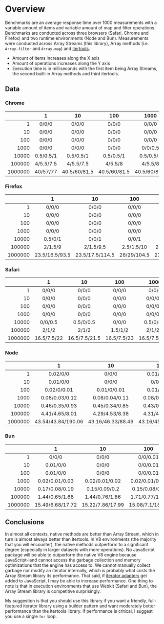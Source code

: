 # Overview

Benchmarks are an average response time over 1000 measurements with a variable amount of items and variable amount of map and filter operations. Benchmarks are conducted across three browsers (Safari, Chrome and Firefox) and two runtime environments (Node and Bun). Measurements were conducted across Array Streams (this library), Array methods (i.e. `Array.filter` and `Array.map`) and [itertools](https://github.com/nvie/itertools).

-   Amount of items increases along the X axis
-   Amount of operations increases along the Y axis
-   Execution time is in milliseconds with the first item being Array Streams, the second built-in Array methods and third itertools.

## Data

### Chrome

|         |     1     |      10      |     100      |     1000     |   10000    |    100000     |     1000000      |
| ------: | :-------: | :----------: | :----------: | :----------: | :--------: | :-----------: | :--------------: |
|       1 |   0/0/0   |    0/0/0     |    0/0/0     |    0/0/0     |  0/0/2.5   |   9/4.5/23    | 189.5/22.5/224.5 |
|      10 |   0/0/0   |    0/0/0     |    0/0/0     |    0/0/0     |  0/0/2.5   |   8/4.5/23    |   175/24/225.5   |
|     100 |   0/0/0   |    0/0/0     |    0/0/0     |    0/0/0     |  0/0/2.5   |  7.5/5.5/23   |  202.5/23.5/225  |
|    1000 |   0/0/0   |    0/0/0     |    0/0/0     |   0/0/0.5    |  0/0/2.5   |  7.5/5.5/23   |   244.5/23/225   |
|   10000 | 0.5/0.5/1 |  0.5/0.5/1   |  0.5/0.5/1   |  0.5/0.5/1   | 0.5/0.5/3  |  8.5/4.5/24   |  175/24.5/225.5  |
|  100000 | 4/5.5/7.5 |  4/5.5/7.5   |   4/5.5/8    |   4/5.5/8    |  4.5/6/10  |  13/10/30.5   |  226.5/29/232.5  |
| 1000000 | 40/57/77  | 40.5/60/81.5 | 40.5/60/81.5 | 40.5/60/82.5 | 43.5/60/84 | 55.5/62/104.5 |    302/79/307    |

### Firefox

|         |       1        |       10        |     100     |     1000     |    10000    |    100000    |    1000000     |
| ------: | :------------: | :-------------: | :---------: | :----------: | :---------: | :----------: | :------------: |
|       1 |     0/0/0      |      0/0/0      |    0/0/0    |   0/0/0.5    |   0.5/1/4   |   7/5.5/37   |  186/46.5/377  |
|      10 |     0/0/0      |      0/0/0      |    0/0/0    |   0/0/0.5    |  0.5/1/3.5  |  8.5/5.5/37  |  87.5/47/381   |
|     100 |     0/0/0      |      0/0/0      |    0/0/0    |   0/0/0.5    |  0.5/1/3.5  |   9/6/39.5   | 183.5/46/376.5 |
|    1000 |     0/0/0      |      0/0/0      |    0/0/0    |   0/0/0.5    |   0.5/1/4   | 8.5/5.5/38.5 | 129/46.5/378.5 |
|   10000 |    0.5/0/1     |      0/0/1      |    0/0/1    |  0.5/0/1.5   |   0.5/1/5   |  8.5/6/39.5  | 158.5/46/378.5 |
|  100000 |    2/1.5/9     |    2/1.5/9.5    | 2.5/1.5/10  | 2.5/1.5/10.5 | 3/2.5/13.5  | 10/7.5/48.5  |   139/48/392   |
| 1000000 | 23.5/16.5/93.5 | 23.5/17.5/114.5 | 26/29/104.5 | 23.5/17/98.5 | 24/18.5/104 | 30/22.5/138  | 157.5/64/474.5 |

### Safari

|         |      1      |      10       |     100     |     1000      |    10000    |   100000   |     1000000     |
| ------: | :---------: | :-----------: | :---------: | :-----------: | :---------: | :--------: | :-------------: |
|       1 |    0/0/0    |     0/0/0     |    0/0/0    |     0/0/0     |  0/0.5/1.5  |  1.5/4/17  |  28/46.5/327.5  |
|      10 |    0/0/0    |     0/0/0     |    0/0/0    |    0/0/0.5    | 0.5/0.5/2.5 |  4.5/5/24  | 41.5/42.5/262.5 |
|     100 |    0/0/0    |     0/0/0     |    0/0/0    |    0/0/0.5    |  0.5/0.5/2  | 3.5/4.5/20 |  36.5/43.5/281  |
|    1000 |    0/0/0    |     0/0/0     |    0/0/0    |    0/0/0.5    | 0.5/0.5/2.5 |  4/4.5/21  |  37.5/45/284.5  |
|   10000 |   0/0/0.5   |   0.5/0/0.5   |    0/0/0    |   0.5/0/0.5   | 0.5/0.5/2.5 |  4/4.5/17  |  39/44.5/263.5  |
|  100000 |    2/1/2    |     2/1/2     |   1.5/1/2   |    2/1/2.5    |    2/1/5    |  5/5/23.5  |  35.5/47/206.5  |
| 1000000 | 16.5/7.5/22 | 16.5/7.5/21.5 | 16.5/7.5/23 | 16.5/7.5/23.5 |   17/8/25   | 19/10.5/50 |  61/40.5/150.5  |

### Node

|         |         1          |        10         |        100        |       1000        |      10000       |       100000       |       1000000       |
| ------: | :----------------: | :---------------: | :---------------: | :---------------: | :--------------: | :----------------: | :-----------------: |
|       1 |      0.02/0/0      |       0/0/0       |    0.01/0/0.03    |  0.06/0.02/0.28   |  0.43/0.19/2.31  |  11.08/0.6/25.45   | 186.17/9.61/233.44  |
|      10 |      0.01/0/0      |       0/0/0       |     0/0/0.03      |  0.02/0.01/0.23   |  0.3/0.05/2.37   |   9.72/1.66/25.6   | 180.89/15.34/233.9  |
|     100 |    0.02/0/0.01     |    0.01/0/0.01    |    0.01/0/0.04    |  0.04/0.01/0.25   |  0.34/0.05/2.35  |  10.12/0.91/25.63  | 164.12/13.66/235.02 |
|    1000 |   0.08/0.03/0.12   |  0.08/0.04/0.11   |  0.08/0.04/0.13   |   0.1/0.04/0.34   |  0.36/0.08/2.5   |  9.71/1.94/25.58   | 159.23/13.84/235.63 |
|   10000 |   0.46/0.35/0.93   |  0.45/0.34/0.85   |  0.43/0.33/0.82   |  0.44/0.33/1.02   |  0.7/0.37/3.22   |  10.05/2.5/26.81   | 183.88/11.94/234.68 |
|  100000 |   4.41/4.65/8.01   |  4.29/4.53/8.38   |  4.31/4.51/8.42   |  4.31/4.58/8.64   | 4.67/5.19/11.02  |  14.71/6.05/33.56  | 158.99/18.72/243.91 |
| 1000000 | 43.54/43.84/190.06 | 43.16/46.33/88.49 | 43.16/45.05/88.42 | 43.74/45.16/91.25 | 47.1/45.92/89.45 | 59.97/48.37/110.41 | 209.22/53.35/319.78 |

### Bun

|         |        1         |        10        |       100       |       1000       |      10000       |      100000       |      1000000       |
| ------: | :--------------: | :--------------: | :-------------: | :--------------: | :--------------: | :---------------: | :----------------: |
|       1 |      0/0/0       |      0/0/0       |    0/0/0.01     |  0.02/0.04/0.24  |  0.12/0.31/1.1   |  1.73/3.77/12.32  |   22.7/36.28/123   |
|      10 |     0.01/0/0     |      0/0/0       |    0/0/0.01     |  0.02/0.03/0.13  |  0.14/0.33/1.25  |  1.79/3.84/12.49  | 22.27/37.33/122.69 |
|     100 |     0.01/0/0     |      0/0/0       |    0/0/0.01     |  0.03/0.03/0.13  |  0.13/0.31/1.3   |  1.49/3.73/12.38  | 22.93/36.76/123.11 |
|    1000 |  0.02/0.01/0.03  |  0.02/0.01/0.02  | 0.02/0.01/0.03  |  0.03/0.04/0.14  |  0.14/0.32/1.39  |  1.4/3.67/12.49   | 23.18/36.29/122.92 |
|   10000 |  0.17/0.08/0.19  |  0.15/0.09/0.2   |  0.15/0.08/0.2  |  0.16/0.11/0.3   |  0.26/0.4/1.61   |  1.59/3.81/12.86  | 22.44/36.49/123.35 |
|  100000 |  1.44/0.65/1.68  |  1.44/0.76/1.86  | 1.71/0.77/1.87  |  1.46/0.74/1.91  |  1.69/1.31/2.99  |  4.15/4.69/14.28  | 26.06/36.67/125.19 |
| 1000000 | 15.49/6.68/17.72 | 15.22/7.86/17.99 | 15.08/7.1/18.39 | 15.24/7.33/18.37 | 15.79/7.39/19.71 | 17.72/10.77/31.12 | 41.79/40.06/136.7  |

## Conclusions

In almost all contexts, native methods are better than Array Stream, which in turn is almost always better than itertools. In V8 environments (the majority that you will encounter), the native methods outperform to a significant degree (especially in larger datasets with more operations). No JavaScript package will be able to outperform the native V8 engine because JavaScript-land cannot access the garbage collection and memory optimizations that the engine has access to. We cannot manually collect garbage nor modify an iterator internally, which is probably what costs the Array Stream library its performance. That said, if [iterator adapters](https://github.com/tc39/proposal-iterator-helpers) get added to JavaScript, I may be able to increase performance. One thing to note is that in execution environments that use Webkit (Safari and Bun), the Array Stream library is competitive surprisingly.

My suggestion is that you should use this library if you want a friendly, full-featured iterator library using a builder pattern and want moderately better performance than the itertools library. If performance is critical, I suggest you use a single `for` loop.
